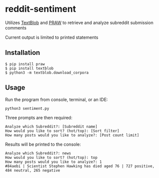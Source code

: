 # reddit-sentiment

Utilizes [TextBlob](https://textblob.readthedocs.io/en/dev/) and [PRAW](http://praw.readthedocs.io/en/latest/index.html) 
to retrieve and analyze subreddit submission comments

Current output is limited to printed statements

## Installation
```
$ pip install praw
$ pip install textblob
$ python3 -m textblob.download_corpora
```

## Usage
Run the program from console, terminal, or an IDE:
```
python3 sentiment.py
```

Three prompts are then required:
```
Analyze which Subreddit?: [Subreddit name]
How would you like to sort? (hot/top): [Sort filter]
How many posts would you like to analyze?: [Post count limit]
```

Results will be printed to the console:
```
Analyze which Subreddit?: news
How would you like to sort? (hot/top): top
How many posts would you like to analyze?: 1
#84aebi | Scientist Stephen Hawking has died aged 76 | 727 positive, 484 neutral, 265 negative
```
